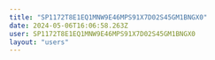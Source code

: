 ```yaml
---
title: "SP1172T8E1EQ1MNW9E46MPS91X7D02S45GM1BNGX0"
date: 2024-05-06T16:06:58.263Z
user: SP1172T8E1EQ1MNW9E46MPS91X7D02S45GM1BNGX0
layout: "users"
---
```

    
